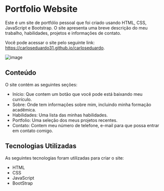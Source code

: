 # Portfolio Website
<p>
Este é um site de portfólio pessoal que foi criado usando HTML, CSS, JavaScript e Bootstrap. O site apresenta uma breve descrição do meu trabalho, habilidades, projetos e informações de contato.
</p>

Você pode acessar o site pelo seguinte link: https://carloseduardo31.github.io/carloseduardo.

![image](https://user-images.githubusercontent.com/53567018/219535906-af5606c6-98db-4edb-bc5c-6ae96202012e.png)

## Conteúdo

<p>O site contém as seguintes seções:</p>

- Início: Que contem um botão que você pode está baixando meu currículo.
- Sobre: Onde tem informações sobre mim, incluindo minha formação acadêmica.
- Habilidades: Uma lista das minhas habilidades.
- Portfolio: Uma seleção dos meus projetos recentes.
- Contato: Contem meu número de telefone, e-mail para que possa entrar em contato comigo.

## Tecnologias Utilizadas

<p>As seguintes tecnologias foram utilizadas para criar o site:</p>

- HTML
- CSS
- JavaScript
- BootStrap
